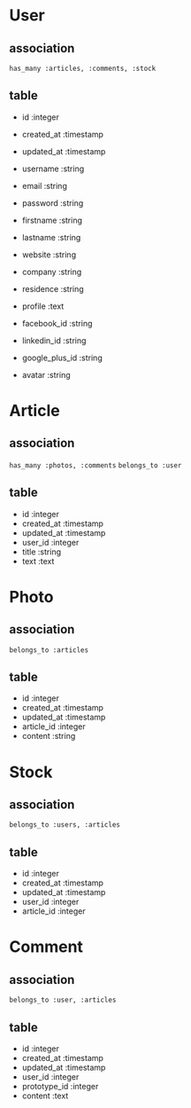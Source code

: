 # User

## association
`has_many :articles, :comments, :stock`

## table
- id :integer
- created_at :timestamp
- updated_at :timestamp
- username :string
- email :string
- password :string

- firstname :string
- lastname :string
- website :string
- company :string
- residence :string
- profile :text
- facebook_id :string
- linkedin_id :string
- google_plus_id :string
- avatar :string

# Article

## association
`has_many :photos, :comments`
`belongs_to :user`

## table
- id :integer
- created_at :timestamp
- updated_at :timestamp
- user_id :integer
- title :string
- text :text

# Photo

## association
`belongs_to :articles`

## table
- id :integer
- created_at :timestamp
- updated_at :timestamp
- article_id :integer
- content :string

# Stock

## association
`belongs_to :users, :articles`

## table
- id :integer
- created_at :timestamp
- updated_at :timestamp
- user_id :integer
- article_id :integer

# Comment

## association
`belongs_to :user, :articles`

## table
- id :integer
- created_at :timestamp
- updated_at :timestamp
- user_id :integer
- prototype_id :integer
- content :text
